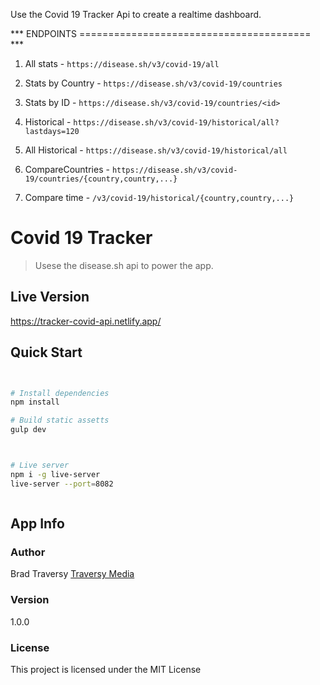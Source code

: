 Use the Covid 19 Tracker Api to create a realtime dashboard.



*** ENDPOINTS ======================================== ***

1) All stats        - `https://disease.sh/v3/covid-19/all`

2) Stats by Country - `https://disease.sh/v3/covid-19/countries`

3) Stats by ID      - `https://disease.sh/v3/covid-19/countries/<id>`

4) Historical       - `https://disease.sh/v3/covid-19/historical/all?lastdays=120`

5) All Historical   - `https://disease.sh/v3/covid-19/historical/all`  <countryname timeseries>

6) CompareCountries - `https://disease.sh/v3/covid-19/countries/{country,country,...}`

7) Compare time     - `/v3/covid-19/historical/{country,country,...}`



# Covid 19 Tracker
> Usese the disease.sh api to power the app.

## Live Version
https://tracker-covid-api.netlify.app/

## Quick Start

``` bash


# Install dependencies 
npm install

# Build static assetts 
gulp dev



# Live server
npm i -g live-server
live-server --port=8082



```

## App Info

### Author

Brad Traversy
[Traversy Media](http://www.traversymedia.com)

### Version

1.0.0

### License

This project is licensed under the MIT License